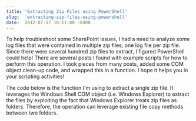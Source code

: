 ```yaml
---
title: 'Extracting Zip Files using PowerShell'
slug:  'extracting-zip-files-using-powershell'
date:  2012-07-17 10:11:00 -0400
---
```


To help troubleshoot some SharePoint issues, I had a need to analyze some log files that were contained in multiple zip files; one log file per zip file. Since there were several hundred zip files to extract, I figured PowerShell could help! There are several posts I found with example scripts for how to perform this operation. I took pieces from many posts, added some COM object clean-up code, and wrapped this in a function. I hope it helps you in your scripting activities!

The code below is the function I'm using to extract a single zip file. It leverages the Windows Shell COM object (i.e. Windows Explorer) to extract the files by exploiting the fact that Windows Explorer treats zip files as folders. Therefore, the operation can leverage existing file copy methods between two folders.

<script src="https://gist.github.com/smayes5/48926beaa065198ffd24.js"></script>
